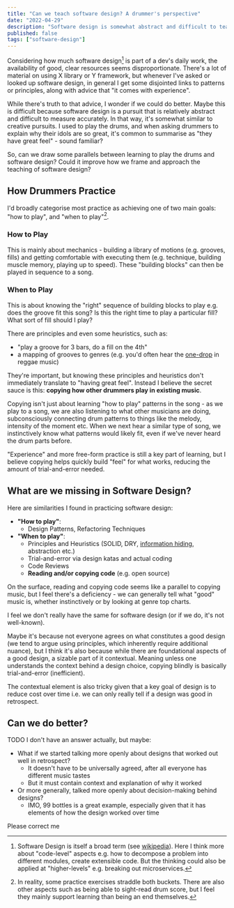 ```yaml
---
title: "Can we teach software design? A drummer's perspective"
date: "2022-04-29"
description: "Software design is somewhat abstract and difficult to teach. Learning to play the drums is somewhat similar - can we draw some parallels and find a better path forward?"
published: false
tags: ["software-design"]
---
```

Considering how much software design[^1] is part of a dev's daily work, the availability of good, clear resources seems disproportionate. There's a lot of material on using X library or Y framework, but whenever I've asked or looked up software design,  in general I get some disjointed links to patterns or principles, along with advice that "it comes with experience".

[^1]: Software Design is itself a broad term (see [wikipedia](https://en.wikipedia.org/wiki/Software_design)). Here I think more about "code-level" aspects e.g. how to decompose a problem into different modules, create extensible code. But the thinking could also be applied at "higher-levels" e.g. breaking out microservices.

While there's truth to that advice, I wonder if we could do better. Maybe this is difficult because software design is a pursuit that is relatively abstract and difficult to measure accurately. In that way, it's somewhat similar to creative pursuits. I used to play the drums, and when asking drummers to explain why their idols are so great, it's common to summarise as "they have great feel" - sound familiar?

So, can we draw some parallels between learning to play the drums and software design? Could it improve how we frame and approach the teaching of software design?

## How Drummers Practice
I'd broadly categorise most practice as achieving one of two main goals: "how to play", and "when to play"[^2].

[^2]: In reality, some practice exercises straddle both buckets. There are also other aspects such as being able to sight-read drum score, but I feel they mainly support learning than being an end themselves.

### How to Play
This is mainly about mechanics - building a library of motions (e.g. grooves, fills) and getting comfortable with executing them (e.g. technique, building muscle memory, playing up to speed). These "building blocks" can then be played in sequence to a song.

### When to Play
This is about knowing the "right" sequence of building blocks to play e.g. does the groove fit this song? Is this the right time to play a particular fill? What sort of fill should I play?

There are principles and even some heuristics, such as:
- "play a groove for 3 bars, do a fill on the 4th"
- a mapping of grooves to genres (e.g. you'd often hear the [one-drop](https://en.wikipedia.org/wiki/One_drop_rhythm) in reggae music)

They're important, but knowing these principles and heuristics don't immediately translate to "having great feel". Instead I believe the secret sauce is this: **copying how other drummers play in existing music**.

Copying isn't just about learning "how to play" patterns in the song - as we play to a song, we are also listening to what other musicians are doing, subconsciously connecting drum patterns to things like the melody, intensity of the moment etc. When we next hear a similar type of song, we instinctively know what patterns would likely fit, even if we've never heard the drum parts before.

"Experience" and more free-form practice is still a key part of learning, but I believe copying helps quickly build "feel" for what works, reducing the amount of trial-and-error needed.

## What are we missing in Software Design?
Here are similarities I found in practicing software design:
- **"How to play"**:
   - Design Patterns, Refactoring Techniques
- **"When to play"**:
  - Principles and Heuristics (SOLID, DRY, [information hiding](https://wasabigeek.com/blog/what-does-a-1972-paper-have-to-do-with-the-single-responsibility-principle/), abstraction etc.)
  - Trial-and-error via design katas and actual coding
  - Code Reviews
  - **Reading and/or copying code** (e.g. open source)

On the surface, reading and copying code seems like a parallel to copying music, but I feel there's a deficiency - we can generally tell what "good" music is, whether instinctively or by looking at genre top charts.

I feel we don't really have the same for software design (or if we do, it's not well-known).

Maybe it's because not everyone agrees on what constitutes a good design (we tend to argue using principles, which inherently require additional nuance), but I think it's also because while there are foundational aspects of a good design, a sizable part of it contextual. Meaning unless one understands the context behind a design choice, copying blindly is basically trial-and-error (inefficient).

The contextual element is also tricky given that a key goal of design is to reduce cost over time i.e. we can only really tell if a design was good in retrospect.

## Can we do better?
TODO
I don't have an answer actually, but maybe:
- What if we started talking more openly about designs that worked out well in retrospect?
   - It doesn't have to be universally agreed, after all everyone has different music tastes
   - But it must contain context and explanation of why it worked
 - Or more generally, talked more openly about decision-making behind designs?
    - IMO, 99 bottles is a great example, especially given that it has elements of how the design worked over time

Please correct me

